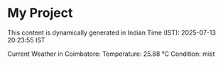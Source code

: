 # My Project

This content is dynamically generated in Indian Time (IST): 2025-07-13 20:23:55 IST


Current Weather in Coimbatore:
Temperature: 25.88 °C
Condition: mist
